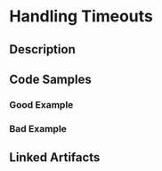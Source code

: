 # Handling Timeouts

## Description


## Code Samples

### Good Example

### Bad Example


## Linked Artifacts


